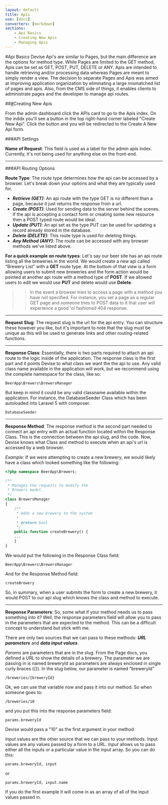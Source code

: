 ```yaml
---
layout: default
title: Apis
use: [docs]
converters: [markdown]
sections:
    - Api Basics
    - Creating New Apis
    - Managing Apis
---
```


#Api Basics
Devise Api's are similar to Pages, but the main difference are the options for method type. While Pages are limited to the GET method, Apis can be set as GET, POST, PUT, DELETE or ANY. Apis are intended to handle retrieving and/or processing data whereas Pages are meant to simply render a view. The decision to separate Pages and Apis was aimed at improving application organization by eliminating a large mismatched list of pages and apis. Also, from the CMS side of things, it enables clients to administrate pages and the developer to manage api routes.

##<a name="creating-new-apis" class="ia"></a>[#](#creating-new-apis)Creating New Apis

From the admin dashboard click the APIs card to go to the Apis index. On the inddx you'll see a button in the top right-hand corner labeled "Create New Api". Click the button and you will be redirected to the Create A New Api form.

###API Settings

 **Name of Request**: This field is used as a label for the admin apis index. Currently, it's not being used for anything else on the front-end.

---

###API Routing Options

**Route Type**: The route type determines how the api can be accessed by a browser. Let's break down your options and what they are typically used for.

  - **_Retrieve (GET)_**: An api route with the type GET is no different than a page, because it just returns the response from a url.
  - **_Create (POST)_**: Used for sending data to the server behind the scenes. If the api is accepting a contact form or creating some new resource then a POST typed route would be ideal.
  - **_Update (PUT)_**: An api set as the type PUT can be used for updating a record already stored in the database.
  - **_Delete (DELETE)_**: This route type is used for deleting things.
  - **_Any Method (ANY)_**: The route can be accessed with any browser methods we've listed above.

**For a quick example on route types**: Let's say our beer site has an api route listing all the breweries in the world. We would create a new api called "Brewery List" with a **GET** route type. At the bottom of that view is a form allowing users to submit new breweries and the form action would be pointed at another api route with a method type of **POST**. If we allowed users to edit we would use **PUT** and delete would use **Delete**.

>> In the event a browser tries to access a page with a method you have not specified. For instance, you set a page as a regular GET page and someone tries to POST data to it that user will experience a good 'ol fashioned 404 response.

---

**Request Slug**: The request slug is the url for the api entry. You can structure these however you like, but it's important to note that the slug must be unique as this will be used to generate links and other routing-related functions.

---

**Response Class**: Essentially, there is two parts required to attach an api route to the logic inside of the application. The response class is the first part and it points Devise to what class we want the the api to use. Any valid class name available in the application will work, but we recommend using the complete namespace for the class, like so:

```
BeerApp\Brewers\BrewersManager
```

But keep in mind it could be any valid classname available within the application. For instance, the DatabaseSeeder Class which has been autoloaded into Laravel 5 with composer.

```
DatabaseSeeder
```

---

**Response Method**: The response method is the second part needed to connect an api entry with an actual function located within the Response Class. This is the connection between the api slug, and the code. Now, Devise knows what Class and method to execute when an api's url is accessed by a web browser.


*Example:* If we were attempting to create a new brewery, we would likely have a class which looked something like the following:

```php
<?php namespace BeerApp\Brewers;

/**
 * Manages the requests to modify the
 * Brewers model.
 */
class BrewersManager
{
    /**
     * Adds a new brewery to the system
     *
     * @return bool
     */
    public function createBrewery() {
	...
    }
}
```

We would put the following in the Response Class field:

```
BeerApp\Brewers\BrewersManager
```

And for the Response Method field:

```
createBrewery
```

So, in summary, when a user submits the form to create a new brewery, it would POST to our api slug which knows the class and method to execute.

---

**Response Parameters**: So, some what if your method needs us to pass something into it? Well, the response parameters field will allow you to pass in the parameters that are expected to the method. This can be a difficult concept to understand but stick with me.

There are only two sources that we can pass to these methods: **_URL parameters_** and **_data input values_**.

*Params* are parameters that are in the slug. From the Page docs, you defined a URL to show the details of a brewery. The parameter we are passing in is named breweryId as parameters are always enclosed in single curly braces ({}). In the slug below, our parameter is named "breweryId"

```
/breweries/{breweryId}
```

Ok, we can use that variable now and pass it into our method. So when someone goes to:

```
/breweries/10
```

 and you put this into the response parameters field:

```
params.breweryId
```

Devise would pass a "10" as the first argument in your method.

*Input* values are the other source that we can pass to your methods. Input values are any values passed by a form to a URL. *Input* allows us to pass either all the inputs or a particular value in the input array. So you can do this:

```
params.breweryId, input
```

or

```
params.breweryId, input.name
```

If you do the first example it will come in as an array of all of the input values passed in.

